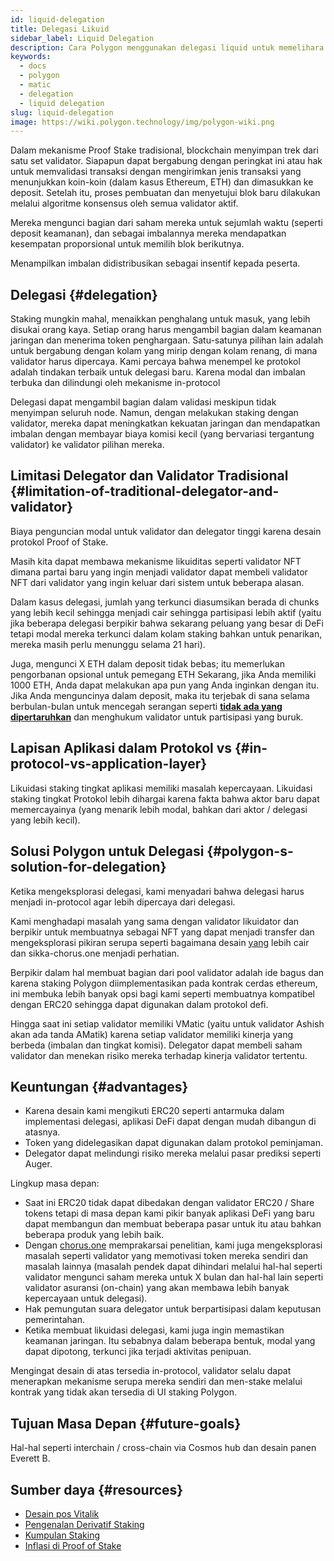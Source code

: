 ```yaml
---
id: liquid-delegation
title: Delegasi Likuid
sidebar_label: Liquid Delegation
description: Cara Polygon menggunakan delegasi liquid untuk memelihara jaringan.
keywords:
  - docs
  - polygon
  - matic
  - delegation
  - liquid delegation
slug: liquid-delegation
image: https://wiki.polygon.technology/img/polygon-wiki.png
---
```


Dalam mekanisme Proof Stake tradisional, blockchain menyimpan trek dari satu set validator. Siapapun dapat bergabung dengan peringkat ini atau hak untuk memvalidasi transaksi dengan mengirimkan jenis transaksi yang menunjukkan koin-koin (dalam kasus Ethereum, ETH) dan dimasukkan ke deposit. Setelah itu, proses pembuatan dan menyetujui blok baru dilakukan melalui algoritme konsensus oleh semua validator aktif.

Mereka mengunci bagian dari saham mereka untuk sejumlah waktu (seperti deposit keamanan), dan sebagai imbalannya mereka mendapatkan kesempatan proporsional untuk memilih blok berikutnya.

Menampilkan imbalan didistribusikan sebagai insentif kepada peserta.

## Delegasi {#delegation}

Staking mungkin mahal, menaikkan penghalang untuk masuk, yang lebih disukai orang kaya. Setiap orang harus mengambil bagian dalam keamanan jaringan dan menerima token penghargaan. Satu-satunya pilihan lain adalah untuk bergabung dengan kolam yang mirip dengan kolam renang, di mana validator harus dipercaya. Kami percaya bahwa menempel ke protokol adalah tindakan terbaik untuk delegasi baru. Karena modal dan imbalan terbuka dan dilindungi oleh mekanisme in-protocol

Delegasi dapat mengambil bagian dalam validasi meskipun tidak menyimpan seluruh node. Namun, dengan melakukan staking dengan validator, mereka dapat meningkatkan kekuatan jaringan dan mendapatkan imbalan dengan membayar biaya komisi kecil (yang bervariasi tergantung validator) ke validator pilihan mereka.

## Limitasi Delegator dan Validator Tradisional {#limitation-of-traditional-delegator-and-validator}

Biaya penguncian modal untuk validator dan delegator tinggi karena desain protokol Proof of Stake.

Masih kita dapat membawa mekanisme likuiditas seperti validator NFT dimana partai baru yang ingin menjadi validator dapat membeli validator NFT dari validator yang ingin keluar dari sistem untuk beberapa alasan.

Dalam kasus delegasi, jumlah yang terkunci diasumsikan berada di chunks yang lebih kecil sehingga menjadi cair sehingga partisipasi lebih aktif (yaitu jika beberapa delegasi berpikir bahwa sekarang peluang yang besar di DeFi tetapi modal mereka terkunci dalam kolam staking bahkan untuk penarikan, mereka masih perlu menunggu selama 21 hari).

Juga, mengunci X ETH dalam deposit tidak bebas; itu memerlukan pengorbanan opsional untuk pemegang ETH Sekarang, jika Anda memiliki 1000 ETH, Anda dapat melakukan apa pun yang Anda inginkan dengan itu. Jika Anda menguncinya dalam deposit, maka itu terjebak di sana selama berbulan-bulan untuk mencegah serangan seperti [**tidak ada yang dipertaruhkan**](https://github.com/ethereum/wiki/wiki/Proof-of-Stake-FAQ#what-is-the-nothing-at-stake-problem-and-how-can-it-be-fixed) dan menghukum validator untuk partisipasi yang buruk.

## Lapisan Aplikasi dalam Protokol vs {#in-protocol-vs-application-layer}

Likuidasi staking tingkat aplikasi memiliki masalah kepercayaan. Likuidasi staking tingkat Protokol lebih dihargai karena fakta bahwa aktor baru dapat memercayainya (yang menarik lebih modal, bahkan dari aktor / delegasi yang lebih kecil).

## Solusi Polygon untuk Delegasi {#polygon-s-solution-for-delegation}

Ketika mengeksplorasi delegasi, kami menyadari bahwa delegasi harus menjadi in-protocol agar lebih dipercaya dari delegasi.

Kami menghadapi masalah yang sama dengan validator likuidator dan berpikir untuk membuatnya sebagai NFT yang dapat menjadi transfer dan mengeksplorasi pikiran serupa seperti bagaimana desain [yang](https://blog.chorus.one/delegation-vouchers/) lebih cair dan sikka-chorus.one menjadi perhatian.

Berpikir dalam hal membuat bagian dari pool validator adalah ide bagus dan karena staking Polygon diimplementasikan pada kontrak cerdas ethereum, ini membuka lebih banyak opsi bagi kami seperti membuatnya kompatibel dengan ERC20 sehingga dapat digunakan dalam protokol defi.

Hingga saat ini setiap validator memiliki VMatic (yaitu untuk validator Ashish akan ada tanda AMatik) karena setiap validator memiliki kinerja yang berbeda (imbalan dan tingkat komisi). Delegator dapat membeli saham validator dan menekan risiko mereka terhadap kinerja validator tertentu.

## Keuntungan {#advantages}

- Karena desain kami mengikuti ERC20 seperti antarmuka dalam implementasi delegasi, aplikasi DeFi dapat dengan mudah dibangun di atasnya.
- Token yang didelegasikan dapat digunakan dalam protokol peminjaman.
- Delegator dapat melindungi risiko mereka melalui pasar prediksi seperti Auger.

Lingkup masa depan:

- Saat ini ERC20 tidak dapat dibedakan dengan validator ERC20 / Share tokens tetapi di masa depan kami pikir banyak aplikasi DeFi yang baru dapat membangun dan membuat beberapa pasar untuk itu atau bahkan beberapa produk yang lebih baik.
- Dengan [chorus.one](http://chorus.one) memprakarsai penelitian, kami juga mengeksplorasi masalah seperti validator yang memotivasi token mereka sendiri dan masalah lainnya (masalah pendek dapat dihindari melalui hal-hal seperti validator mengunci saham mereka untuk X bulan dan hal-hal lain seperti validator asuransi (on-chain) yang akan membawa lebih banyak kepercayaan untuk delegasi).
- Hak pemungutan suara delegator untuk berpartisipasi dalam keputusan pemerintahan.
- Ketika membuat likuidasi delegasi, kami juga ingin memastikan keamanan jaringan. Itu sebabnya dalam beberapa bentuk, modal yang dapat dipotong, terkunci jika terjadi aktivitas penipuan.

Mengingat desain di atas tersedia in-protocol, validator selalu dapat menerapkan mekanisme serupa mereka sendiri dan men-stake melalui kontrak yang tidak akan tersedia di UI staking Polygon.

## Tujuan Masa Depan {#future-goals}

Hal-hal seperti interchain / cross-chain via Cosmos hub dan desain panen Everett B.

## Sumber daya {#resources}

- [Desain pos Vitalik](https://medium.com/@VitalikButerin/a-proof-of-stake-design-philosophy-506585978d51)
- [Pengenalan Derivatif Staking](https://medium.com/lemniscap/an-intro-to-staking-derivatives-i-a43054efd51c)
- [Kumpulan Staking](https://slideslive.com/38920085/ethereum-20-trustless-staking-pools)
- [Inflasi di Proof of Stake](https://medium.com/figment-networks/mis-understanding-yield-and-inflation-in-proof-of-stake-networks-6fea7e7c0e41)

